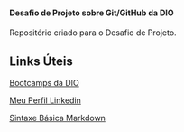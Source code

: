 #### Desafio de Projeto sobre Git/GitHub da DIO ####
Repositório criado para o Desafio de Projeto.

## Links Úteis
[Bootcamps da DIO](https://www.dio.me/)

[Meu Perfil Linkedin](https://www.linkedin.com/in/elias-j%C3%BAnior-40a86b237/)

[Sintaxe Básica Markdown](https://www.markdownguide.org/getting-started/)
